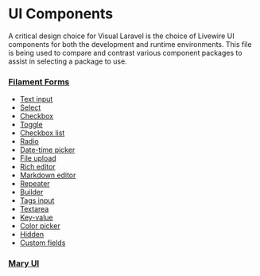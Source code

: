 # UI Components

A critical design choice for Visual Laravel 
is the choice of Livewire UI components 
for both the development and runtime environments. 
This file is being used to compare and contrast 
various component packages to assist in selecting 
a package to use.

### [Filament Forms](https://filamentphp.com/docs/3.x/forms/fields/getting-started)

* [Text input](https://filamentphp.com/docs/3.x/forms/fields/text-input)
* [Select](https://filamentphp.com/docs/3.x/forms/fields/select) 
* [Checkbox](https://filamentphp.com/docs/3.x/forms/fields/checkbox)  
* [Toggle](https://filamentphp.com/docs/3.x/forms/fields/toggle)  
* [Checkbox list](https://filamentphp.com/docs/3.x/forms/fields/checkbox-list)  
* [Radio](https://filamentphp.com/docs/3.x/forms/fields/radio)  
* [Date-time picker](https://filamentphp.com/docs/3.x/forms/fields/date-time-picker)  
* [File upload](https://filamentphp.com/docs/3.x/forms/fields/file-upload)  
* [Rich editor](https://filamentphp.com/docs/3.x/forms/fields/rich-editor)  
* [Markdown editor](https://filamentphp.com/docs/3.x/forms/fields/markdown-editor)  
* [Repeater](https://filamentphp.com/docs/3.x/forms/fields/repeater)  
* [Builder](https://filamentphp.com/docs/3.x/forms/fields/builder)  
* [Tags input](https://filamentphp.com/docs/3.x/forms/fields/tags-input)  
* [Textarea](https://filamentphp.com/docs/3.x/forms/fields/textarea)  
* [Key-value](https://filamentphp.com/docs/3.x/forms/fields/key-value)  
* [Color picker](https://filamentphp.com/docs/3.x/forms/fields/color-picker)  
* [Hidden](https://filamentphp.com/docs/3.x/forms/fields/hidden)  
* [Custom fields](https://filamentphp.com/docs/3.x/forms/fields/custom)  

### [Mary UI](https://mary-ui.com/)
